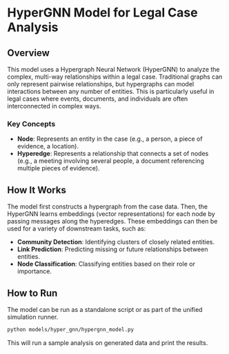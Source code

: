 # HyperGNN Model for Legal Case Analysis

## Overview

This model uses a Hypergraph Neural Network (HyperGNN) to analyze the complex, multi-way relationships within a legal case. Traditional graphs can only represent pairwise relationships, but hypergraphs can model interactions between any number of entities. This is particularly useful in legal cases where events, documents, and individuals are often interconnected in complex ways.

### Key Concepts

- **Node**: Represents an entity in the case (e.g., a person, a piece of evidence, a location).
- **Hyperedge**: Represents a relationship that connects a set of nodes (e.g., a meeting involving several people, a document referencing multiple pieces of evidence).

## How It Works

The model first constructs a hypergraph from the case data. Then, the HyperGNN learns embeddings (vector representations) for each node by passing messages along the hyperedges. These embeddings can then be used for a variety of downstream tasks, such as:

- **Community Detection**: Identifying clusters of closely related entities.
- **Link Prediction**: Predicting missing or future relationships between entities.
- **Node Classification**: Classifying entities based on their role or importance.

## How to Run

The model can be run as a standalone script or as part of the unified simulation runner.

```bash
python models/hyper_gnn/hypergnn_model.py
```

This will run a sample analysis on generated data and print the results.

